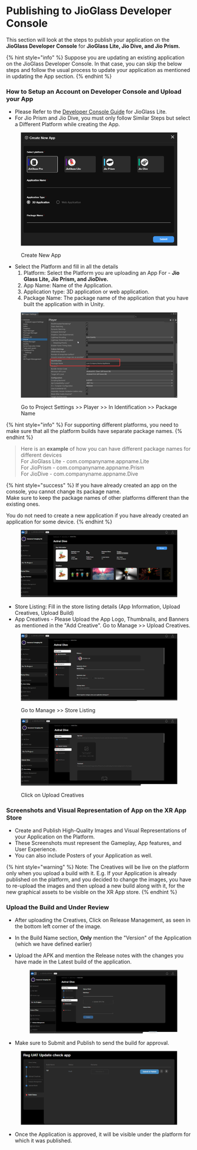 # Publishing to JioGlass Developer Console

This section will look at the steps to publish your application on the **JioGlass Developer** **Console** for **JioGlass Lite, Jio Dive, and Jio Prism.**

{% hint style="info" %}
Suppose you are updating an existing application on the JioGlass Developer Console. In that case, you can skip the below steps and follow the usual process to update your application as mentioned in updating the App section.&#x20;
{% endhint %}

### How to Setup an Account on Developer Console and Upload your App

* Please Refer to the [Developer Console Guide](https://tesseractpvt-my.sharepoint.com/personal/developer_tesseract_in/_layouts/15/onedrive.aspx?id=%2Fpersonal%2Fdeveloper%5Ftesseract%5Fin%2FDocuments%2FJioGlass%20Dev%20Console%20Beta%20User%20Guide%2FJioGlass%20Developer%20Console%20%2D%20Documentation%2Epdf\&parent=%2Fpersonal%2Fdeveloper%5Ftesseract%5Fin%2FDocuments%2FJioGlass%20Dev%20Console%20Beta%20User%20Guide\&originalPath=aHR0cHM6Ly90ZXNzZXJhY3RwdnQtbXkuc2hhcmVwb2ludC5jb20vOmI6L2cvcGVyc29uYWwvZGV2ZWxvcGVyX3Rlc3NlcmFjdF9pbi9FZGdxZV81ekFmeEdyV2sybVA3clg5Y0I3V0FJSF9OY3lhaEp2YWh3Y1FWbnlRP3J0aW1lPTBMdEttNC1CMlVn) for JioGlass Lite.&#x20;
* For Jio Prism and Jio Dive, you must only follow Similar Steps but select a Different Platform while creating the App.

<figure><img src="../.gitbook/assets/MicrosoftTeams-image (4).png" alt=""><figcaption><p>Create New App</p></figcaption></figure>

* Select the Platform and fill in all the details
  1. Platform: Select the Platform you are uploading an App For - **Jio Glass Lite, Jio Prism, and JioDive.**
  2. App Name: Name of the Application.&#x20;
  3. Application type: 3D application or web application.
  4. Package Name: The package name of the application that you have built the application with in Unity.

<figure><img src="../.gitbook/assets/MicrosoftTeams-image (5).png" alt=""><figcaption><p>Go to Project Settings >> Player >> In Identification >> Package Name</p></figcaption></figure>

{% hint style="info" %}
For supporting different platforms, you need to make sure that all the platform builds have separate package names.
{% endhint %}

> Here is an **example** of how you can have different package names for different devices\
> For JioGlass Lite - com.companyname.appname.Lite \
> For JioPrism - com.companyname.appname.Prism\
> For JioDive - com.companyname.appname.Dive

{% hint style="success" %}
If you have already created an app on the console, you cannot change its package name. \
Make sure to keep the package names of other platforms different than the existing ones.

You do not need to create a new application if you have already created an application for some device.
{% endhint %}

<figure><img src="../.gitbook/assets/2023-01-16-20-59-57.png" alt=""><figcaption></figcaption></figure>

* Store Listing: Fill in the store listing details (App Information, Upload Creatives, Upload Build)
* App Creatives  - Please Upload the App Logo, Thumbnails, and Banners as mentioned in the "Add Creative". Go to Manage >> Upload Creatives. \
  &#x20;

<figure><img src="../.gitbook/assets/2023-01-16-21-05-05.png" alt=""><figcaption><p>Go to Manage >> Store Listing</p></figcaption></figure>

<figure><img src="../.gitbook/assets/2023-01-16-21-07-07.png" alt=""><figcaption><p>Click on Upload Creatives</p></figcaption></figure>

### Screenshots and Visual Representation of App on the XR App Store

* Create and Publish High-Quality Images and Visual Representations of your Application on the Platform.
* These Screenshots must represent the Gameplay, App features, and User Experience.&#x20;
* You can also include Posters of your Application as well.&#x20;

{% hint style="warning" %}
Note: The Creatives will be live on the platform only when you upload a build with it. E.g. If your Application is already published on the platform, and you decided to change the images, you have to re-upload the images and then upload a new build along with it, for the new graphical assets to be visible on the XR App store.
{% endhint %}

### Upload the Build and Under Review&#x20;

* After uploading the Creatives, Click on Release Management, as seen in the bottom left corner of the image.
* In the Build Name section, **Only** mention the "Version" of the Application (which we have defined earlier)
*   Upload the APK and mention the Release notes with the changes you have made in the Latest build of the application. &#x20;

    <div align="left"><figure><img src="../.gitbook/assets/2023-01-16-21-19-46.png" alt=""><figcaption></figcaption></figure></div>
* Make sure to Submit and Publish to send the build for approval.

<figure><img src="../.gitbook/assets/image (62).png" alt=""><figcaption></figcaption></figure>

* Once the Application is approved, it will be visible under the platform for which it was published.
